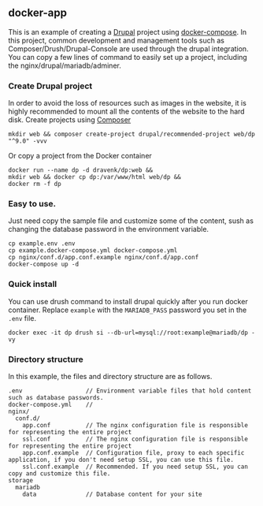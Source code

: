## docker-app
This is an example of creating a [Drupal](drupal.org) project using [docker-compose](https://docs.docker.com/compose/). In this project, common development and management tools such as Composer/Drush/Drupal-Console are used through the drupal integration. You can copy a few lines of command to easily set up a project, including the nginx/drupal/mariadb/adminer.

### Create Drupal project
In order to avoid the loss of resources such as images in the website, it is highly recommended to mount all the contents of the website to the hard disk. Create projects using [Composer](https://getcomposer.org/)
```
mkdir web && composer create-project drupal/recommended-project web/dp "^9.0" -vvv
```
Or copy a project from the Docker container
```
docker run --name dp -d dravenk/dp:web && 
mkdir web && docker cp dp:/var/www/html web/dp &&
docker rm -f dp
```
### Easy to use.
Just need copy the sample file and customize some of the content, sush as changing the database password in the environment variable.
```
cp example.env .env  
cp example.docker-compose.yml docker-compose.yml  
cp nginx/conf.d/app.conf.example nginx/conf.d/app.conf  
docker-compose up -d  
```

### Quick install
You can use drush command to install drupal quickly after you run docker container.
Replace `example` with the `MARIADB_PASS` password you set in the `.env` file.
```
docker exec -it dp drush si --db-url=mysql://root:example@mariadb/dp -vy
```

### Directory structure
In this example, the files and directory structure are as follows.
```
.env                  // Environment variable files that hold content such as database passwords.
docker-compose.yml    // 
nginx/
  conf.d/
    app.conf          // The nginx configuration file is responsible for representing the entire project
    ssl.conf          // The nginx configuration file is responsible for representing the entire project
    app.conf.example  // Configuration file, proxy to each specific application, if you don't need setup SSL, you can use this file.
    ssl.conf.example  // Recommended. If you need setup SSL, you can copy and customize this file.
storage
  mariadb
    data              // Database content for your site
```

